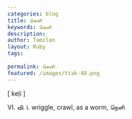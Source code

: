 ```yaml
---
categories: blog
title: கெளி
keywords: கெளி
description: 
author: Tamilan
layout: Ruby
tags: 
 
permalink: கெளி
featured: /images/ttak-48.png
---
```

  
[ keḷi ]  
  
VI. வி. i. wriggle, crawl, as a worm, நெளி